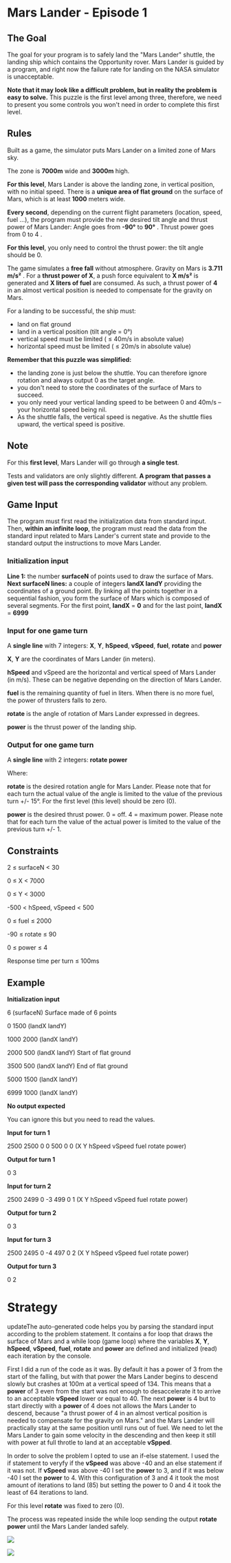 # Mars Lander - Episode 1

## The Goal
The goal for your program is to safely land the "Mars Lander" shuttle, the landing ship which contains the Opportunity rover. Mars Lander is guided by a program, and right now the failure rate for landing on the NASA simulator is unacceptable.

**Note that it may look like a difficult problem, but in reality the problem is easy to solve.** This puzzle is the first level among three, therefore, we need to present you some controls you won't need in order to complete this first level.

## Rules

Built as a game, the simulator puts Mars Lander on a limited zone of Mars sky.

The zone is **7000m** wide and **3000m** high.

**For this level**, Mars Lander is above the landing zone, in vertical position, with no initial speed.
There is a **unique area of flat ground** on the surface of Mars, which is at least **1000** meters wide.

**Every second**, depending on the current flight parameters (location, speed, fuel ...), the program must provide the new desired tilt angle and thrust power of Mars Lander:
	Angle goes from **-90°** to **90°** . Thrust power goes from 0 to 4 .

**For this level**, you only need to control the thrust power: the tilt angle should be 0.

The game simulates a **free fall** without atmosphere. Gravity on Mars is **3.711 m/s²** . For a **thrust power of X**, a push force equivalent to **X m/s²** is generated and **X liters of fuel** are consumed. As such, a thrust power of **4** in an almost vertical position is needed to compensate for the gravity on Mars.

For a landing to be successful, the ship must:
- land on flat ground
- land in a vertical position (tilt angle = 0°)
- vertical speed must be limited ( ≤ 40m/s in absolute value)
- horizontal speed must be limited ( ≤ 20m/s in absolute value)

**Remember that this puzzle was simplified:**
- the landing zone is just below the shuttle. You can therefore ignore rotation and always output 0 as the target angle.
- you don't need to store the coordinates of the surface of Mars to succeed.
- you only need your vertical landing speed to be between 0 and 40m/s – your horizontal speed being nil.
- As the shuttle falls, the vertical speed is negative. As the shuttle flies upward, the vertical speed is positive.
 	
## Note
For this **first level**, Mars Lander will go through **a single test**.

Tests and validators are only slightly different. **A program that passes a given test will pass the corresponding validator** without any problem.

## Game Input
The program must first read the initialization data from standard input. Then, **within an infinite loop**, the program must read the data from the standard input related to Mars Lander's current state and provide to the standard output the instructions to move Mars Lander.

### Initialization input
**Line 1:** the number **surfaceN** of points used to draw the surface of Mars.
**Next surfaceN lines:** a couple of integers **landX landY** providing the coordinates of a ground point. By linking all the points together in a sequential fashion, you form the surface of Mars which is composed of several segments. For the first point, **landX** = **0** and for the last point, **landX** = **6999**

### Input for one game turn
A **single line** with 7 integers: **X**, **Y**, **hSpeed**, **vSpeed**, **fuel**, **rotate** and **power**

**X**, **Y** are the coordinates of Mars Lander (in meters).

**hSpeed** and vSpeed are the horizontal and vertical speed of Mars Lander (in m/s). These can be negative depending on the direction of Mars Lander.

**fuel** is the remaining quantity of fuel in liters. When there is no more fuel, the power of thrusters falls to zero.

**rotate** is the angle of rotation of Mars Lander expressed in degrees.

**power** is the thrust power of the landing ship.

### Output for one game turn
A **single line** with 2 integers: **rotate power** 

Where:

**rotate** is the desired rotation angle for Mars Lander. Please note that for each turn the actual value of the angle is limited to the value of the previous turn +/- 15°. For the first level (this level) should be zero (0).

**power** is the desired thrust power. 0 = off. 4 = maximum power. Please note that for each turn the value of the actual power is limited to the value of the previous turn +/- 1.

## Constraints
2 ≤ surfaceN < 30

0 ≤ X < 7000

0 ≤ Y < 3000

-500 < hSpeed, vSpeed < 500

0 ≤ fuel ≤ 2000

-90 ≤ rotate ≤ 90

0 ≤ power ≤ 4

Response time per turn ≤ 100ms

## Example
**Initialization input**

6		(surfaceN) Surface made of 6 points

0 1500		(landX landY)

1000 2000	(landX landY)

2000 500	(landX landY) Start of flat ground

3500 500	(landX landY) End of flat ground

5000 1500	(landX landY)

6999 1000	(landX landY)

**No output expected**

You can ignore this but you need to read the values.

**Input for turn 1**

2500 2500 0 0 500 0 0 	(X Y hSpeed vSpeed fuel rotate power)

**Output for turn 1**

0 3

**Input for turn 2**

2500 2499 0 -3 499 0 1 	(X Y hSpeed vSpeed fuel rotate power)

**Output for turn 2**

0 3

**Input for turn 3**

2500 2495 0 -4 497 0 2 	(X Y hSpeed vSpeed fuel rotate power)

**Output for turn 3**

0 2

# Strategy

updateThe auto-generated code helps you by parsing the standard input according to the problem statement. It contains a for loop that draws the surface of Mars and a while loop (game loop) where the variables **X**, **Y**, **hSpeed**, **vSpeed**, **fuel**, **rotate** and **power** are defined and initialized (read) each iteration by the console.

First I did a run of the code as it was. By default it has a power of 3 from the start of the falling, but with that power the Mars Lander begins to descend slowly but crashes at 100m at a vertical speed of 134. This means that a **power** of 3 even from the start was not enough to desaccelerate it to arrive to an acceptable **vSpeed** lower or equal to 40. The next **power** is 4 but to start directly with a **power** of 4 does not allows the Mars Lander to descend, because "a thrust power of 4 in an almost vertical position is needed to compensate for the gravity on Mars." and the Mars Lander will practically stay at the same position until runs out of fuel. We need to let the Mars Lander to gain some velocity in the descending and then keep it still with power at full throtle to land at an acceptable **vSpped**.

In order to solve the problem I opted to use an if-else statement. I used the if statement to veryfy if the **vSpeed** was above -40 and an else statement if it was not. If **vSpeed** was above -40 I set the **power** to 3, and if it was below -40 I set the **power** to 4. With this configuration of 3 and 4 it took the most amount of iterations to land (85) but setting the power to 0 and 4 it took the least of 64 iterations to land.

For this level **rotate** was fixed to zero (0).

The process was repeated inside the while loop sending the output **rotate power** until the Mars Lander landed safely.

![](mars_lander_e1_co.png)

![](mars_lander_e1.png)
